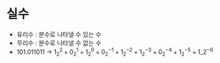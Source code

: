# 실수

- 유리수 : 분수로 나타낼 수 있는 수
- 무리수 : 분수로 나타낼 수 없는 수
- 101.011011 -> $1 _ 2^2 + 0 _ 2^1 + 1 _ 2^0 + 0 _ 2^{-1} + 1 _ 2^{-2} + 1 _ 2^{-3} + 0 _ 2^{-4} + 1 _ 2^{-5} + 1 \_ 2^{-6}$
